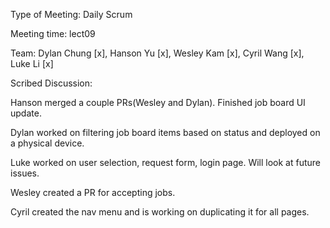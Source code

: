 Type of Meeting: Daily Scrum

Meeting time: lect09

Team: Dylan Chung [x], Hanson Yu [x], Wesley Kam [x], Cyril Wang [x], Luke Li [x]

Scribed Discussion:

Hanson merged a couple PRs(Wesley and Dylan). Finished job board UI update.

Dylan worked on filtering job board items based on status and deployed on a physical device.

Luke worked on user selection, request form, login page. Will look at future issues.

Wesley created a PR for accepting jobs.

Cyril created the nav menu and is working on duplicating it for all pages.
